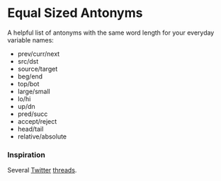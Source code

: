 # Equal Sized Antonyms
A helpful list of antonyms with the same word length for your everyday variable names:

- prev/curr/next
- src/dst
- source/target
- beg/end
- top/bot
- large/small
- lo/hi
- up/dn
- pred/succ
- accept/reject
- head/tail
- relative/absolute

### Inspiration
Several [Twitter](https://twitter.com/fulhack/status/863496853190582272) [threads](https://twitter.com/kikko_fr/status/505301200980672512).  
